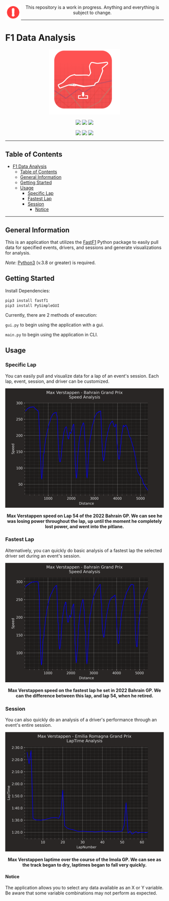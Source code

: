 <p align='center'>
  <img align="left" width="50" height="50" src="src/common/images/construct.png">
  This repository is a work in progress. Anything and everything is subject to change.
  </br>
</p>

------

# F1 Data Analysis

<p align="center">
  <img src = src/common/images/icon.png width=45% />
</p>

<p align="center">
  <img src = https://img.shields.io/github/license/dtech-auto/F1DataAnalysis />
    </>
  <img src = https://img.shields.io/github/languages/top/dtech-auto/F1DataAnalysis />
    </>
  <img src = https://img.shields.io/github/v/release/dtech-auto/F1DataAnalysis?display_name=tag&include_prereleases />
    </>
</p>

<p align="center">
  <img src = https://img.shields.io/github/commit-activity/w/dtech-auto/F1DataAnalysis />
    </>
  <img src = https://img.shields.io/github/last-commit/dtech-auto/F1DataAnalysis />
    </>
  <img src = https://img.shields.io/github/issues-raw/dtech-auto/F1DataAnalysis />
</p>

------

## Table of Contents
- [F1 Data Analysis](#f1-data-analysis)
  - [Table of Contents](#table-of-contents)
  - [General Information](#general-information)
  - [Getting Started](#getting-started)
  - [Usage](#usage)
    - [Specific Lap](#specific-lap)
    - [Fastest Lap](#fastest-lap)
    - [Session](#session)
      - [Notice](#notice)

------

## General Information

This is an application that utilizes the [FastF1](https://github.com/theOehrly/Fast-F1) Python package to easily pull data for specified events, drivers, and sessions and generate visualizations for analysis.

*Note*: [Python3](https://www.python.org/downloads/) (v.3.8 or greater) is required.

## Getting Started

Install Dependencies:

```
pip3 install fastf1
pip3 install PySimpleGUI
```

Currently, there are 2 methods of execution:

`gui.py` to begin using the application with a gui.

`main.py` to begin using the application in CLI.

## Usage

### Specific Lap
You can easily pull and visualize data for a lap of an event's session. Each lap, event, session, and driver can be customized.

![VER_SpeedL_Bah](/src/examples/images/ver_bah_last_speed.png)
<figcaption align = "center">
  <b>Max Verstappen speed on Lap 54 of the 2022 Bahrain GP. We can see he was losing power throughout the lap, up until the moment he completely lost power, and went into the pitlane.</b>
</figcaption>

### Fastest Lap
Alternatively, you can quickly do basic analysis of a fastest lap the selected driver set during an event's session.

![VER_SpeedF_Bah](/src/examples/images/ver_bah_fastest_speed.png)
<figcaption align = "center">
  <b>Max Verstappen speed on the fastest lap he set in 2022 Bahrain GP. We can the difference between this lap, and lap 54, when he retired.</b>
</figcaption>

### Session
You can also quickly do an analysis of a driver's performance through an event's entire session.

![VER_SpeedF_Bah](/src/examples/images/ver_imola_laptime.png)
<figcaption align = "center">
  <b>Max Verstappen laptime over the course of the Imola GP. We can see as the track began to dry, laptimes began to fall very quickly.</b>
</figcaption>

#### Notice

The application allows you to select any data available as an X or Y variable. Be aware that some variable combinations may not perform as expected. 